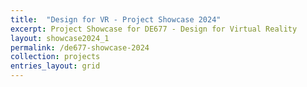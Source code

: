 ```yaml
---
title:  "Design for VR - Project Showcase 2024"
excerpt: Project Showcase for DE677 - Design for Virtual Reality
layout: showcase2024_1
permalink: /de677-showcase-2024
collection: projects
entries_layout: grid
---
```


